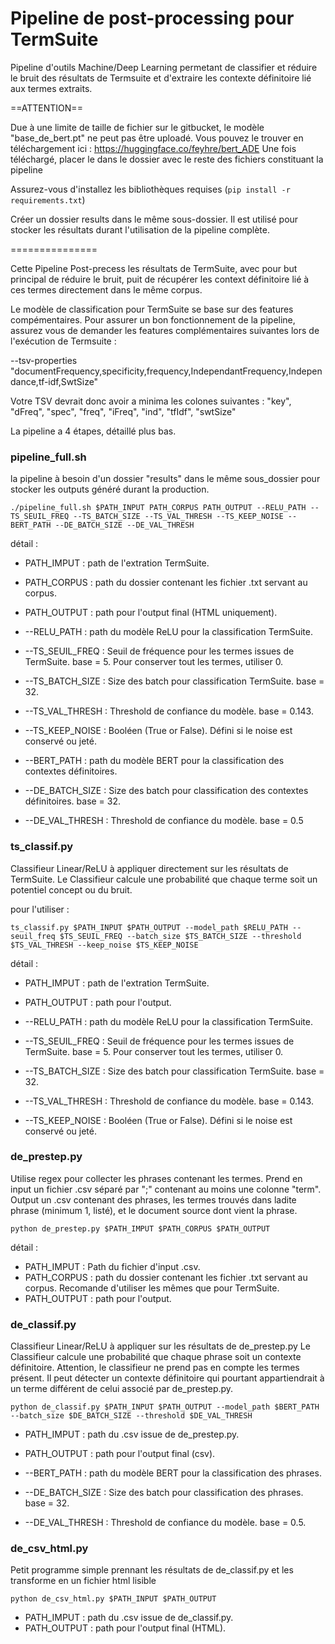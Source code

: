 Pipeline de post-processing pour TermSuite
===============

Pipeline d'outils Machine/Deep Learning permetant de classifier et réduire le bruit des résultats de Termsuite et d'extraire les contexte définitoire lié aux termes extraits.

==ATTENTION==

Due à une limite de taille de fichier sur le gitbucket, le modèle "base\_de\_bert.pt" ne peut pas être uploadé. Vous pouvez le trouver en téléchargement ici : https://huggingface.co/feyhre/bert_ADE
Une fois téléchargé, placer le dans le dossier avec le reste des fichiers constituant la pipeline

Assurez-vous d'installez les bibliothèques requises (```pip install -r requirements.txt```)

Créer un dossier results dans le même sous-dossier. Il est utilisé pour stocker les résultats durant l'utilisation de la pipeline complète.


===============

Cette Pipeline Post-precess les résultats de TermSuite, avec pour but principal de réduire le bruit, puit de récupérer les context définitoire lié à ces termes directement dans le même corpus.

Le modèle de classification pour TermSuite se base sur des features compémentaires. Pour assurer un bon fonctionnement de la pipeline, assurez vous de demander les features complémentaires suivantes lors de l'exécution de Termsuite : 

 --tsv-properties "documentFrequency,specificity,frequency,IndependantFrequency,Independance,tf-idf,SwtSize"

Votre TSV devrait donc avoir a minima les colones suivantes : 
"key", "dFreq", "spec", "freq", "iFreq", "ind", "tfIdf", "swtSize"


La pipeline a 4 étapes, détaillé plus bas.

### pipeline_full.sh

la pipeline à besoin d'un dossier "results"  dans le même sous_dossier pour stocker les outputs généré durant la production.

```
./pipeline_full.sh $PATH_INPUT PATH_CORPUS PATH_OUTPUT --RELU_PATH --TS_SEUIL_FREQ --TS_BATCH_SIZE --TS_VAL_THRESH --TS_KEEP_NOISE --BERT_PATH --DE_BATCH_SIZE --DE_VAL_THRESH
```

détail :

- PATH_IMPUT : path de l'extration TermSuite.
- PATH_CORPUS : path du dossier contenant les fichier .txt servant au corpus.
- PATH_OUTPUT : path pour l'output final (HTML uniquement).

- --RELU_PATH : path du modèle ReLU pour la classification TermSuite.
- --TS_SEUIL_FREQ : Seuil de fréquence pour les termes issues de TermSuite. base = 5. Pour conserver tout les termes, utiliser 0.
- --TS_BATCH_SIZE : Size des batch pour classification TermSuite. base = 32.
- --TS_VAL_THRESH : Threshold de confiance du modèle. base = 0.143.
- --TS_KEEP_NOISE : Booléen (True or False). Défini si le noise est conservé ou jeté.

- --BERT_PATH : path du modèle BERT pour la classification des contextes définitoires.
- --DE_BATCH_SIZE : Size des batch pour classification des contextes définitoires. base = 32.
- --DE_VAL_THRESH : Threshold de confiance du modèle. base = 0.5

### ts_classif.py

Classifieur Linear/ReLU à appliquer directement sur les résultats de TermSuite. Le Classifieur calcule une probabilité que chaque terme soit un potentiel concept ou du bruit.

pour l'utiliser :

```
ts_classif.py $PATH_INPUT $PATH_OUTPUT --model_path $RELU_PATH --seuil_freq $TS_SEUIL_FREQ --batch_size $TS_BATCH_SIZE --threshold $TS_VAL_THRESH --keep_noise $TS_KEEP_NOISE 
```

détail :

- PATH_IMPUT : path de l'extration TermSuite.
- PATH_OUTPUT : path pour l'output.

- --RELU_PATH : path du modèle ReLU pour la classification TermSuite.
- --TS_SEUIL_FREQ : Seuil de fréquence pour les termes issues de TermSuite. base = 5. Pour conserver tout les termes, utiliser 0.
- --TS_BATCH_SIZE : Size des batch pour classification TermSuite. base = 32.
- --TS_VAL_THRESH : Threshold de confiance du modèle. base = 0.143.
- --TS_KEEP_NOISE : Booléen (True or False). Défini si le noise est conservé ou jeté.

### de_prestep.py

Utilise regex pour collecter les phrases contenant les termes. Prend en input un fichier .csv séparé par ";" contenant au moins une colonne "term". Output un .csv contenant des phrases, les termes trouvés dans ladite phrase (minimum 1, listé), et le document source dont vient la phrase.

```
python de_prestep.py $PATH_IMPUT $PATH_CORPUS $PATH_OUTPUT
```

détail :

- PATH_IMPUT : Path du fichier d'input .csv.
- PATH_CORPUS : path du dossier contenant les fichier .txt servant au corpus. Recomande d'utiliser les mêmes que pour TermSuite.
- PATH_OUTPUT : path pour l'output.

### de_classif.py

Classifieur Linear/ReLU à appliquer sur les résultats de de_prestep.py Le Classifieur calcule une probabilité que chaque phrase soit un contexte définitoire.
Attention, le classifieur ne prend pas en compte les termes présent. Il peut détecter un contexte définitoire qui pourtant appartiendrait à un terme différent de celui associé par de_prestep.py.
 
```
python de_classif.py $PATH_INPUT $PATH_OUTPUT --model_path $BERT_PATH --batch_size $DE_BATCH_SIZE --threshold $DE_VAL_THRESH
```

- PATH_IMPUT : path du .csv issue de de_prestep.py.
- PATH_OUTPUT : path pour l'output final (csv).

- --BERT_PATH : path du modèle BERT pour la classification des phrases.
- --DE_BATCH_SIZE : Size des batch pour classification des phrases. base = 32.
- --DE_VAL_THRESH : Threshold de confiance du modèle. base = 0.5.

### de_csv_html.py

Petit programme simple prennant les résultats de de_classif.py et les transforme en un fichier html lisible

```
python de_csv_html.py $PATH_INPUT $PATH_OUTPUT
```

- PATH_IMPUT : path du .csv issue de de_classif.py.
- PATH_OUTPUT : path pour l'output final (HTML).
